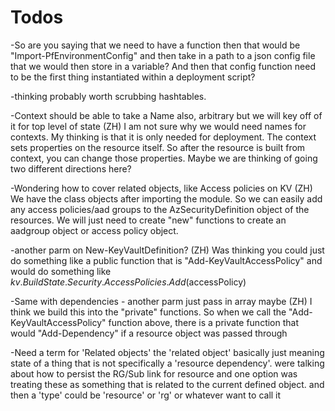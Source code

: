 # Todos
-So are you saying that we need to have a function then that would be "Import-PfEnvironmentConfig" and then take in a path to a json config file that we would then store in a variable? And then that config function need to be the first thing instantiated within a deployment script?

-thinking probably worth scrubbing hashtables.

-Context should be able to take a Name also, arbitrary but we will key off of it for top level of state
   (ZH) I am not sure why we would need names for contexts.  My thinking is that it is only needed for deployment.  The context sets properties on the resource itself.  So after the resource is built from context, you can change those properties.  Maybe we are thinking of going two different directions here?

-Wondering how to cover related objects, like Access policies on KV
    (ZH) We have the class objects after importing the module.  So we can easily add any access policies/aad groups to the AzSecurityDefinition object of the resources.  We will just need to create "new" functions to create an aadgroup object or access policy object.

-another parm on New-KeyVaultDefinition?
   (ZH) Was thinking you could just do something like a public function that is "Add-KeyVaultAccessPolicy" and would do something like $kv.BuildState.Security.AccessPolicies.Add($accessPolicy)

-Same with dependencies - another parm just pass in array maybe
   (ZH) I think we build this into the "private" functions.  So when we call the "Add-KeyVaultAccessPolicy" function above, there is a private function that would "Add-Dependency" if a resource object was passed through

-Need a term for 'Related objects' the 'related object' basically just meaning state of a thing that is not specifically a 'resource dependency'. were talking about how to persist the RG/Sub link for resource and one option was treating these as something that is related to the current defined object. and then a 'type' could be 'resource' or 'rg' or whatever want to call it

